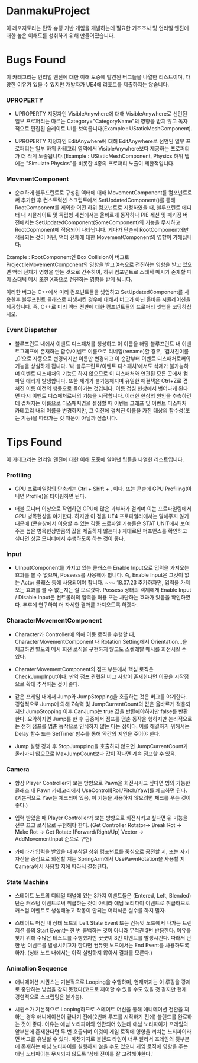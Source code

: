 # DanmakuProject
이 레포지토리는 탄막 슈팅 기반 게임을 개발하는데 필요한 기초조사 및 언리얼 엔진에 대한 높은 이해도를 성취하기 위해 만들어졌습니다.



# Bugs Found
이 카테고리는 언리얼 엔진에 대한 이해 도중에 발견된 버그들을 나열한 리스트이며, 다양한 이유가 있을 수 있지만 개발자가 UE4에 리포트를 제출하지는 않습니다.

### UPROPERTY

+ UPROPERTY 지정자인 VisibleAnywhere에 대해 VisibleAnywhere로 선언된 일부 프로퍼티는 따르는 Category="CategoryName"의 영향을 받지 않고 독자적으로 편집된 슬레이트 UI를 보여줍니다(Example : UStaticMeshComponent). 

+ UPROPERTY 지정자인 EditAnywhere에 대해 EditAnywhere로 선언된 일부 프로퍼티는 일부 하위 카테고리 영역에서 VisibleAnywhere보다 제공하는 프로퍼티가 더 작게 노출됩니다.(Example : UStaticMeshComponent, Physics 하위 탭에는 "Simulate Physics"를 비롯한 4종의 프로퍼티 노출이 제한적입니다.


### MovmentComponent

+ 순수하게 블루프린트로 구성된 액터에 대해 MovementComponent를 컴포넌트로써 추가한 후 컨스트럭션 스크립트에서 SetUpdatedComponent()를 통해 RootComponent를 제외한 어떤 하위 컴포넌트로 지정하였을 때, 블루프린트 에디터 내 시뮬레이트 및 독립형 세션에서는 올바르게 동작하나 PIE 세션 및 패키징 버전에서는 SetUpdatedComponent(SomeComponent)의 기능을 무시하고 RootCopmonent에 적용되어 나타납니다. 게다가 단순히 RootComponent에만 적용되는 것이 아닌, 액터 전체에 대한 MovementComponent의 영향이 가해집니다:

Example : RootComponent인 Box Collision이 버그로 ProjectileMovementComponent의 영향을 받고 X축으로 전진하는 영향을 받고 있으면 액터 전체가 영향을 받는 것으로 간주하여, 하위 컴포넌트로 스태틱 메시가 존재할 때 이 스태틱 메시 또한 X축으로 전진하는 영향을 받게 됩니다.

이러한 버그는 C++에서 미리 컴포넌트들을 셋업하고 SetUpdatedComponent를 사용한후 블루프린트 클래스로 파생시킨 경우에 대해서 버그가 아닌 올바른 시뮬레이션을 제공합니다. 즉, C++로 미리 액터 전반에 대한 컴포넌트들의 프로퍼티 셋업을 코딩하십시오.



### Event Dispatcher

+ 블루프린트 내에서 이벤트 디스패처를 생성하고 이 이름을 해당 블루프린트 내 이벤트그래프에 존재하는 함수/이벤트 이름으로 리네임(rename)할 경우, '겹쳐진이름_0'으로 자동으로 변경되지만 이름만 변경되고 이 순간부터 이벤트 디스패처로써의 기능을 상실하게 됩니다. '내 블루프린트/이벤트 디스패처'에서도 삭제가 불가능하며 이벤트 디스패처의 기능도 하지 않으므로 이 디스패처와 연관된 모든 곳에서 컴파일 에러가 발생합니다. 또한 제거가 불가능해지며 유일한 해결책은 Ctrl+Z로 겹쳐진 이름 이전의 행동으로 돌아가는 것입니다. 이름 겹침 현상에서 벗어나게 된다면 다시 이벤트 디스패처로써의 기능을 시작합니다. 이러한 현상의 원인을 추측하건데 겹쳐지는 이름으로 디스패처명을 설정할 때 이벤트 그래프 및 이벤트 디스패처 카테고리 내의 이름을 변경하지만, 그 이전에 겹쳐진 이름을 가진 대상의 함수성(또는 기능)을 따라가는 것 때문이 아닐까 싶습니다. 






# Tips Found
이 카테고리는 언리얼 엔진에 대한 이해 도중에 알아낸 팁들을 나열한 리스트입니다.

### Profiling

+ GPU 프로파일링의 단축키는 Ctrl + Shift + , 이다. 또는 콘솔에 GPU Profiling(아니면 Profile)을 타이핑하면 된다.

+ 더블 모니터 이상으로 작업하면 GPU에 많은 과부하가 걸리며 이는 프로파일링에서 GPU 병목현상을 야기한다. 하지만 이 점을 UE4 프로파일러에서는 말해주지 않기 때문에 (콘솔창에서 이용할 수 있는 각종 프로파일 기능들은 STAT UNIT에서 보여주는 높은 병목현상만큼의 값을 제출하지 않는다.) 제대로된 퍼포먼스를 확인하고 싶다면 싱글 모니터에서 수행하도록 하는 것이 좋다.

### Input

+ UInputComponent를 가지고 있는 클래스는 Enable Input으로 입력을 가져오는 효과를 볼 수 없으며, Possess를 사용해야 합니다. 즉, Enable Input은 그것이 없는 Actor 클래스 등에 사용되어야 합니다. ~~~ 18.07.23 추가하자면, 입력을 가져오는 효과를 볼 수 없는지는 잘 모르겠다. Possess 상태의 객체에게 Enable Input / Disable Input은 컨트롤러의 입력을 허용 또는 차단하는 효과가 있음을 확인하였다. 추후에 연구하여 더 자세한 결과를 가져오도록 하겠다.



### CharacterMovementComponent

+ Character가 Controller에 의해 이동 로직을 수행할 때, CharacterMovementComponent 내 Rotation Setting에서 Orientation...을 체크하면 별도의 메시 회전 로직을 구현하지 않고도 스켈레탈 메시를 회전시킬 수 있다.

+ CharaterMovementComponent의 점프 부분에서 핵심 로직은 CheckJumpInput이다. 만약 점프 관련된 버그 사항이 존재한다면 이곳을 시작점으로 확대 추적하는 것이 좋다.

+ 같은 프레임 내에서 Jump와 JumpStopping을 호출하는 것은 버그를 야기한다. 경험적으로 Jump에 의해 Z속력 및 JumpCurrentCount의 값은 올바르게 적용되지만 JumpStopping 이후 CanJump는 true 값을 반환해야하지만 false를 반환한다. 요약하자면 Jump를 한 후 공중에서 점프를 멈춘 동작을 행하지만 논리적으로는 전혀 점프를 멈춘 동작으로 인식하지 않는 다는 점이다. 이를 해결하기 위해서는 Delay 함수 또는 SetTimer 함수를 통해 약간의 지연을 주어야 한다.

+ Jump 실행 경과 후 StopJumpping을 호출하지 않으면 JumpCurrentCount가 올라가지 않으므로 MaxJumpCount보다 값이 작다면 계속 점프할 수 있음.

### Camera

+ 항상 Player Controller가 보는 방향으로 Pawn을 회전시키고 싶다면 빙의 가능한 클래스 내 Pawn 카테고리에서 UseControll[Roll/Pitch/Yaw]를 체크하면 된다. (기본적으로 Yaw는 체크되어 있음, 이 기능을 사용하지 않으려면 체크를 푸는 것이 좋다.)

+ 입력 받았을 때 Player Controller가 보는 방향으로 회전시키고 싶다면 위 기능을 전부 끄고 로직으로 구현해야 한다. (Get Controller Rotator-> Break Rot -> Make Rot -> Get Rotate [Forward/Right/Up] Vector -> AddMovementInput 순으로 구현)

+ 카메라가 입력을 받았을 때 부착된 상위 컴포넌트를 중심으로 공전할 지, 또는 자기 자신을 중심으로 회전할 지는 SpringArm에서 UsePawnRotation을 사용할 지 Camera에서 사용할 지에 따라서 결정된다.



### State Machine

+ 스테이트 노드의 디테일 패널에 있는 3가지 이벤트들은 (Entered, Left, Blended) 단순 커스텀 이벤트로써 취급하는 것이 아니라 애님 노티파이 이벤트로 취급하므로 커스텀 이벤트로 생성해놓고 작동이 안되는 어리석은 실수를 하지 말자.

+ 스테이트 머신 내 상태 노드의 Left State Event 또는 컨듀잇 노드에서 나가는 트랜지션 룰의 Start Event는 한 번 콜백하는 것이 아니라 무적권 3번 반응한다. 이유를 찾기 위해 수많은 테스트를 수행했지만 꿋꿋이 3번 이벤트를 발생시킨다. 따라서 단 한 번 이벤트를 발생시키고자 한다면 컨듀잇 노드에서는 End Event를 사용하도록 하자. (상태 노드 내에서는 아직 실험하지 않아서 결과를 모른다.)



### Animation Sequence

+ 애니메이션 시퀀스는 기본적으로 Looping을 수행하며, 현재까지는 이 루핑을 강제로 중단하는 방법을 찾지 못했다(코드로 제어할 수 있을 수도 있을 것 같지만 현재 경험적으로 스크립팅은 불가능).

+ 시퀀스가 기본적으로 Looping하므로 스테이트 머신을 통해 애니메이션 전환을 꾀하는 경우 애니메이션이 끝나기 전에(2번째 루프를 시작하기 전에) 블렌드를 완료하는 것이 좋다. 이유는 애님 노티파이와 연관되어 있는데 애님 노티파이가 프레임의 앞부분에 존재한다면 두 번 호출되며 이것이 게임 로직에 영향을 끼치는 노티파이라면 버그를 유발할 수 있다. 마찬가지로 블렌드 타임이 너무 빨라서 프레임의 뒷부분에 존재하는 애님 노티파이를 실행하지 않을 수도 있으니 게임 로직에 영향을 주는 애님 노티파이는 무시되지 않도록 '상태 전이를 잘 고려해야한다.'

